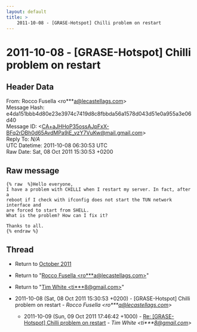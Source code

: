 ```yaml
---
layout: default
title: >
    2011-10-08 - [GRASE-Hotspot] Chilli problem on restart
---
```


# 2011-10-08 - [GRASE-Hotspot] Chilli problem on restart

## Header Data

From: Rocco Fusella \<ro***a@lecastellags.com\><br>
Message Hash: e4da151bbb4d80e23e3974c7419d8c8fbbda56a1578d043d51e0a955a3e06d40<br>
Message ID: \<CA+aJHHoP35ossAJpFxX-BFq2rDBh0d65AvdMPa9iE_vzY7VuKw@mail.gmail.com\><br>
Reply To: _N/A_<br>
UTC Datetime: 2011-10-08 06:30:53 UTC<br>
Raw Date: Sat, 08 Oct 2011 15:30:53 +0200<br>

## Raw message

```
{% raw  %}Hello everyone,
I have a problem with CHILLI when I restart my server. In fact, after a
reboot if I check with ifconfig does not start the TUN network interface and
are forced to start from SHELL.
What is the problem? How can I fix it?

Thanks to all.
{% endraw %}
```

## Thread

+ Return to [October 2011](/archive/2011/10)

+ Return to "[Rocco Fusella <ro***a<span>@</span>lecastellags.com>](/authors/ro___a_at_lecastellags_com)"
+ Return to "[Tim White <ti***8<span>@</span>gmail.com>](/authors/ti___8_at_gmail_com)"

+ 2011-10-08 (Sat, 08 Oct 2011 15:30:53 +0200) - [GRASE-Hotspot] Chilli problem on restart - _Rocco Fusella \<ro***a@lecastellags.com\>_
  + 2011-10-09 (Sun, 09 Oct 2011 17:46:42 +1000) - [Re: [GRASE-Hotspot] Chilli problem on restart](/archive/2011/10/e580822cf96e589aa14f6fbca075776f68d743c7b629cc23aeb2791de60a4664) - _Tim White \<ti***8@gmail.com\>_

